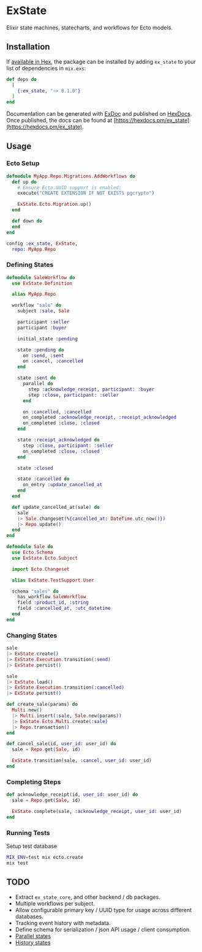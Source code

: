 # ExState

Elixir state machines, statecharts, and workflows for Ecto models.

## Installation

If [available in Hex](https://hex.pm/docs/publish), the package can be installed
by adding `ex_state` to your list of dependencies in `mix.exs`:

```elixir
def deps do
  [
    {:ex_state, "~> 0.1.0"}
  ]
end
```

Documentation can be generated with [ExDoc](https://github.com/elixir-lang/ex_doc)
and published on [HexDocs](https://hexdocs.pm). Once published, the docs can
be found at [https://hexdocs.pm/ex_state](https://hexdocs.pm/ex_state).

## Usage

### Ecto Setup

```elixir
defmodule MyApp.Repo.Migrations.AddWorkflows do
  def up do
    # Ensure Ecto.UUID support is enabled:
    execute("CREATE EXTENSION IF NOT EXISTS pgcrypto")

    ExState.Ecto.Migration.up()
  end

  def down do
  end
end
```

```elixir
config :ex_state, ExState,
  repo: MyApp.Repo
```

### Defining States

```elixir
defmodule SaleWorkflow do
  use ExState.Definition

  alias MyApp.Repo

  workflow "sale" do
    subject :sale, Sale

    participant :seller
    participant :buyer

    initial_state :pending

    state :pending do
      on :send, :sent
      on :cancel, :cancelled
    end

    state :sent do
      parallel do
        step :acknowledge_receipt, participant: :buyer
        step :close, participant: :seller
      end

      on :cancelled, :cancelled
      on_completed :acknowledge_receipt, :receipt_acknowledged
      on_completed :close, :closed
    end

    state :receipt_acknowledged do
      step :close, participant: :seller
      on_completed :close, :closed
    end

    state :closed

    state :cancelled do
      on_entry :update_cancelled_at
    end
  end

  def update_cancelled_at(sale) do
    sale
    |> Sale.changeset(%{cancelled_at: DateTime.utc_now()})
    |> Repo.update()
  end
end
```

```elixir
defmodule Sale do
  use Ecto.Schema
  use ExState.Ecto.Subject

  import Ecto.Changeset

  alias ExState.TestSupport.User

  schema "sales" do
    has_workflow SaleWorkflow
    field :product_id, :string
    field :cancelled_at, :utc_datetime
  end
end
```

### Changing States

```elixir
sale
|> ExState.create()
|> ExState.Execution.transition(:send)
|> ExState.persist()
```

```elixir
sale
|> ExState.load()
|> ExState.Execution.transition(:cancelled)
|> ExState.persist()
```

```elixir
def create_sale(params) do
  Multi.new()
  |> Multi.insert(:sale, Sale.new(params))
  |> ExState.Ecto.Multi.create(:sale)
  |> Repo.transaction()
end

def cancel_sale(id, user_id: user_id) do
  sale = Repo.get(Sale, id)

  ExState.transition(sale, :cancel, user_id: user_id)
end
```

### Completing Steps

```elixir
def acknowledge_receipt(id, user_id: user_id) do
  sale = Repo.get(Sale, id)

  ExState.complete(sale, :acknowledge_receipt, user_id: user_id)
end
```

### Running Tests
Setup test database
```bash
MIX_ENV=test mix ecto.create
mix test
```

## TODO

- Extract `ex_state_core`, and other backend / db packages.
- Multiple workflows per subject.
- Allow configurable primary key / UUID type for usage across different
  databases.
- Tracking event history with metadata.
- Define schema for serialization / json API usage / client consumption.
- [Parallel states](https://xstate.js.org/docs/guides/parallel.html#parallel-state-nodes)
- [History states](https://xstate.js.org/docs/guides/history.html#history-state-configuration)
